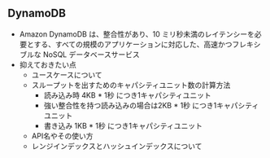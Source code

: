 ## DynamoDB
* Amazon DynamoDB は、整合性があり、10 ミリ秒未満のレイテンシーを必要とする、すべての規模のアプリケーションに対応した、高速かつフレキシブルな NoSQL データベースサービス
* 抑えておきたい点
  * ユースケースについて
  * スループットを出すためのキャパシティユニット数の計算方法
    * 読み込み時 4KB * 1秒 につき1キャパシティユニット
    * 強い整合性を持つ読み込みの場合は2KB * 1秒 につき1キャパシティユニット
    * 書き込み 1KB * 1秒 につき1キャパシティユニット
  * API名やその使い方
  * レンジインデックスとハッシュインデックスについて